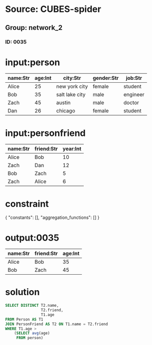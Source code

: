 # Source: CUBES-spider
## Group: network_2
### ID: 0035

# input:person

| name:Str | age:Int | city:Str | gender:Str | job:Str |
|---|---|---|---|---|
| Alice | 25 | new york city | female | student |
| Bob | 35 | salt lake city | male | engineer |
| Zach | 45 | austin | male | doctor |
| Dan | 26 | chicago | female | student |

# input:personfriend

| name:Str | friend:Str | year:Int |
|---|---|---|
| Alice | Bob | 10 |
| Zach | Dan | 12 |
| Bob | Zach | 5 |
| Zach | Alice | 6 |

# constraint

{
  "constants": [],
  "aggregation_functions": []
}

# output:0035

| name:Str | friend:Str | age:Int |
|---|---|---|
| Alice | Bob | 35 |
| Bob | Zach | 45 |

# solution

```sql
SELECT DISTINCT T2.name,
                T2.friend,
                T1.age
FROM Person AS T1
JOIN PersonFriend AS T2 ON T1.name = T2.friend
WHERE T1.age >
    (SELECT avg(age)
     FROM person)
```
